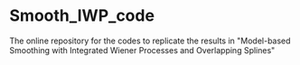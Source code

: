 # Smooth_IWP_code
The online repository for the codes to replicate the results in "Model-based Smoothing with Integrated Wiener Processes and Overlapping Splines"
